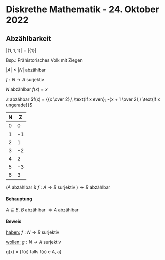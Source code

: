 # Diskrethe Mathematik - 24. Oktober 2022

## Abzählbarkeit

$|\{1,1,1\}| = |\{1\}|$

Bsp.: Prähistorisches Volk mit Ziegen

$|A| \leq |N|$ abzählbar

$f: N \to A$ surjektiv

$N$ abzählbar $f(x) = x$

$\mathbb{Z}$ abzähbar $f(x) = {{x \over 2},\ \text{if x even}; -{x + 1 \over 2},\ \text{if x ungerade}}$

|N|Z|
|-|-|
|0|0|
|1|-1|
|2|1|
|3|-2|
|4|2|
|5|-3|
|6|3|

$(A$ abzählbar & $f: A \to B$ surjektiv $) \to B$ abzählbar

#### Behauptung

$A \subseteq B$, $B$ abzählbar $\Rightarrow A$ abzählbar

#### Beweis

<u>haben:</u> $f: N \to B \text{ surjektiv}$

<u>wollen:</u> $g: N \to A \text{ surjektiv}$

g(x) = {f(x) falls f(x) e A, a}
